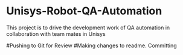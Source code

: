 # Unisys-Robot-QA-Automation
This project is to drive the development work of QA automation in collaboration with team mates in Unisys

#Pushing to Git for Review
#Making changes to readme.
Committing